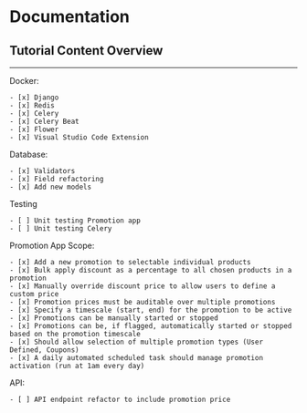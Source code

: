# Documentation

## Tutorial Content Overview

---

Docker:

    - [x] Django
    - [x] Redis
    - [x] Celery
    - [x] Celery Beat
    - [x] Flower
    - [x] Visual Studio Code Extension

Database:

    - [x] Validators
    - [x] Field refactoring
    - [x] Add new models

Testing

    - [ ] Unit testing Promotion app
    - [ ] Unit testing Celery

Promotion App Scope: 

    - [x] Add a new promotion to selectable individual products
    - [x] Bulk apply discount as a percentage to all chosen products in a promotion
    - [x] Manually override discount price to allow users to define a custom price
    - [x] Promotion prices must be auditable over multiple promotions
    - [x] Specify a timescale (start, end) for the promotion to be active
    - [x] Promotions can be manually started or stopped
    - [x] Promotions can be, if flagged, automatically started or stopped based on the promotion timescale
    - [x] Should allow selection of multiple promotion types (User Defined, Coupons)
    - [x] A daily automated scheduled task should manage promotion activation (run at 1am every day)

API:

    - [ ] API endpoint refactor to include promotion price


    
